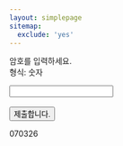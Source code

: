 ```yaml
---
layout: simplepage
sitemap:
  exclude: 'yes'
---
```


<script>
  function jsMove(){
    var baselink = "https://seil0224.github.io/labyrinth/"
    var pc = document.getElementById('passcode').value;
    location.href = baselink.concat(pc);
  }
</script>


<p>
암호를 입력하세요. <br>
형식: 숫자 <br>
  <form autocomplete='off' onsubmit = "jsMove();">
      <input id = 'passcode' type='text' required><br><br>
      <input type = 'submit' value = '제출합니다.'>
    </form>
</p>

070326

